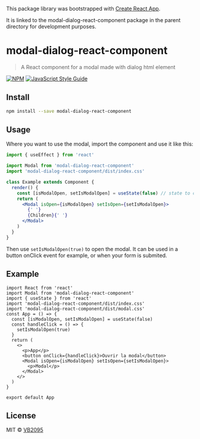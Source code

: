This package library was bootstrapped with [Create React App](https://github.com/facebook/create-react-app).

It is linked to the modal-dialog-react-component package in the parent directory for development purposes.

# modal-dialog-react-component

> A React component for a modal made with dialog html element

[![NPM](https://img.shields.io/npm/v/modal-dialog-react-component.svg)](https://www.npmjs.com/package/modal-dialog-react-component) [![JavaScript Style Guide](https://img.shields.io/badge/code_style-standard-brightgreen.svg)](https://standardjs.com)

## Install

```bash
npm install --save modal-dialog-react-component
```

## Usage

Where you want to use the modal, import the component and use it like this:

```jsx
import { useEffect } from 'react'

import Modal from 'modal-dialog-react-component'
import 'modal-dialog-react-component/dist/index.css'

class Example extends Component {
  render() {
    const [isModalOpen, setIsModalOpen] = useState(false) // state to control the modal
    return (
      <Modal isOpen={isModalOpen} setIsOpen={setIsModalOpen}>
        {' '}
        {Children}{' '}
      </Modal>
    )
  }
}
```

Then use `setIsModalOpen(true)` to open the modal. It can be used in a button onClick event for example, or when your form is submited.

## Example

```
import React from 'react'
import Modal from 'modal-dialog-react-component'
import { useState } from 'react'
import 'modal-dialog-react-component/dist/index.css'
import 'modal-dialog-react-component/dist/modal.css'
const App = () => {
  const [isModalOpen, setIsModalOpen] = useState(false)
  const handleClick = () => {
    setIsModalOpen(true)
  }
  return (
    <>
      <p>App</p>
      <button onClick={handleClick}>Ouvrir la modal</button>
      <Modal isOpen={isModalOpen} setIsOpen={setIsModalOpen}>
        <p>Modal</p>
      </Modal>
    </>
  )
}

export default App
```

## License

MIT © [VB2095](https://github.com/VB2095)
